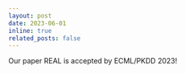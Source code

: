 ```yaml
---
layout: post
date: 2023-06-01
inline: true
related_posts: false
---
```


Our paper REAL is accepted by ECML/PKDD 2023!